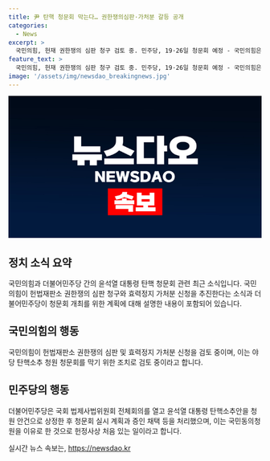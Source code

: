```yaml
---
title: 尹 탄핵 청문회 막는다… 권한쟁의심판·가처분 갈등 공개
categories:
  - News
excerpt: >
  국민의힘, 헌재 권한쟁의 심판 청구 검토 중. 민주당, 19·26일 청문회 예정 - 국민의힘은 더불어민주당의 윤석열 대통령 탄핵 청문회를 방해하기 위해 헌법재판소 권한쟁의 심판과 효력정지 가처분 신청을 검토 중이다. 이에 대해 민주당은 19일과 26일로 예정된 청문회에서 국민청원으로 올라온 탄핵 사유를 따져물 것을 계획 중이다. 두 정당 사이의 갈등이 고조되고 있으며, 이에 관한 경향들이 주목받고 있다.
feature_text: >
  국민의힘, 헌재 권한쟁의 심판 청구 검토 중. 민주당, 19·26일 청문회 예정 - 국민의힘은 더불어민주당의 윤석열 대통령 탄핵 청문회를 방해하기 위해 헌법재판소 권한쟁의 심판과 효력정지 가처분 신청을 검토 중이다. 이에 대해 민주당은 19일과 26일로 예정된 청문회에서 국민청원으로 올라온 탄핵 사유를 따져물 것을 계획 중이다. 두 정당 사이의 갈등이 고조되고 있으며, 이에 관한 경향들이 주목받고 있다.
image: '/assets/img/newsdao_breakingnews.jpg'
---
```


<p><img src="/assets/img/newsdao_breakingnews.jpg" alt="ontimetimes 속보" /></p>

<h2 data-ke-size="size26">정치 소식 요약</h2>

<p data-ke-size="size16">국민의힘과 더불어민주당 간의 윤석열 대통령 탄핵 청문회 관련 최근 소식입니다. 국민의힘이 헌법재판소 권한쟁의 심판 청구와 효력정지 가처분 신청을 추진한다는 소식과 더불어민주당이 청문회 개최를 위한 계획에 대해 설명한 내용이 포함되어 있습니다.</p>

<h2 data-ke-size="size26">국민의힘의 행동</h2>

<p data-ke-size="size16">국민의힘이 헌법재판소 권한쟁의 심판 및 효력정지 가처분 신청을 검토 중이며, 이는 야당 탄핵소추 청원 청문회를 막기 위한 조치로 검토 중이라고 합니다.</p>

<h2 data-ke-size="size26">민주당의 행동</h2>

<p data-ke-size="size16">더불어민주당은 국회 법제사법위원회 전체회의를 열고 윤석열 대통령 탄핵소추안을 청원 안건으로 상정한 후 청문회 실시 계획과 증인 채택 등을 처리했으며, 이는 국민동의청원을 이유로 한 것으로 헌정사상 처음 있는 일이라고 합니다.</p>
실시간 뉴스 속보는, <a href="https://newsdao.kr" rel="dofollow">https://newsdao.kr</a>


